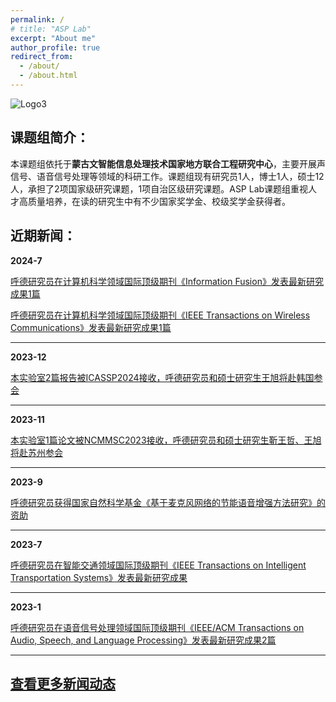 ```yaml
---
permalink: /
# title: "ASP Lab"
excerpt: "About me"
author_profile: true
redirect_from: 
  - /about/
  - /about.html
---
```

![Logo3](/images/logo3.gif)

## 课题组简介： 


本课题组依托于**蒙古文智能信息处理技术国家地方联合工程研究中心**，主要开展声信号、语音信号处理等领域的科研工作。课题组现有研究员1人，博士1人，硕士12人，承担了2项国家级研究课题，1项自治区级研究课题。ASP Lab课题组重视人才高质量培养，在读的研究生中有不少国家奖学金、校级奖学金获得者。


##  近期新闻： 


**2024-7** 

[呼德研究员在计算机科学领域国际顶级期刊《Information Fusion》发表最新研究成果1篇](/2024_7_2)


[呼德研究员在计算机科学领域国际顶级期刊《IEEE Transactions on Wireless Communications》发表最新研究成果1篇](/2024_7_1)

---

**2023-12** 

[本实验室2篇报告被ICASSP2024接收，呼德研究员和硕士研究生王旭将赴韩国参会](/2023_12)

---

**2023-11** 

[本实验室1篇论文被NCMMSC2023接收，呼德研究员和硕士研究生靳王哲、王旭将赴苏州参会](/2023_11)

---

**2023-9** 

[呼德研究员获得国家自然科学基金《基于麦克风网络的节能语音增强方法研究》的资助](/2023_9)

---

**2023-7** 

[呼德研究员在智能交通领域国际顶级期刊《IEEE Transactions on Intelligent Transportation Systems》发表最新研究成果](/2023_7)

---

**2023-1** 

[呼德研究员在语音信号处理领域国际顶级期刊《IEEE/ACM Transactions on Audio, Speech, and Language Processing》发表最新研究成果2篇](/2023_1)

---

## [查看更多新闻动态](/News_Updates)


